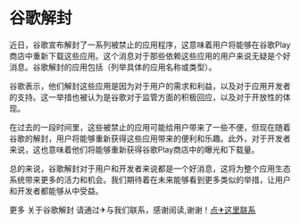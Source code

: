 # 谷歌解封

近日，谷歌宣布解封了一系列被禁止的应用程序，这意味着用户将能够在谷歌Play商店中重新下载这些应用。这个消息对于那些依赖这些应用的用户来说无疑是个好消息。谷歌解封的应用包括（列举具体的应用名称或类型）。

谷歌表示，他们解封这些应用是因为对于用户的需求和利益，以及对于应用开发者的支持。这一举措也被认为是谷歌对于监管方面的积极回应，以及对于开放性的体现。

在过去的一段时间里，这些被禁止的应用可能给用户带来了一些不便，但现在随着谷歌的解封，用户将能够重新获得这些应用带来的便利和乐趣。此外，对于开发者来说，这也意味着他们将能够重新获得谷歌Play商店中的曝光和下载量。

总的来说，谷歌解封对于用户和开发者来说都是一个好消息，这将为整个应用生态系统带来更多的活力和机会。我们期待着在未来能够看到更多类似的举措，让用户和开发者都能够从中受益。

更多 关于谷歌解封 请通过✈与我们联系，感谢阅读,谢谢！[点✈这里联系](https://c.k02.cc)